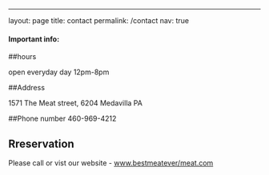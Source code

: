 ---
layout: page
title: contact
permalink: /contact
nav: true

#### Important info:

##hours 

open everyday day 12pm-8pm 

##Address 

1571 The Meat street, 6204 Medavilla PA

##Phone number 
460-969-4212

## Rreservation 
Please call or vist our website - www.bestmeatever/meat.com 